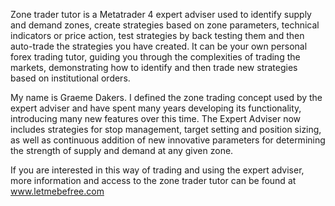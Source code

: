 Zone trader tutor is a Metatrader 4 expert adviser used to identify supply and demand zones,  create strategies based on zone parameters, technical indicators or price action, test strategies by back testing them and then auto-trade the strategies you have created. It can be your own personal forex trading tutor, guiding you through the complexities of trading the markets, demonstrating how to identify and then trade new strategies based on institutional orders.

My name is Graeme Dakers. I defined the zone trading concept used by the expert adviser and have spent many years developing its functionality, introducing many new features over this time. The Expert Adviser now includes strategies for stop management, target setting and position sizing, as well as continuous addition of new innovative parameters for determining the strength of supply and demand at any given zone.

If you are interested in this way of trading and using the expert adviser, more information and access to the zone trader tutor can be found at www.letmebefree.com